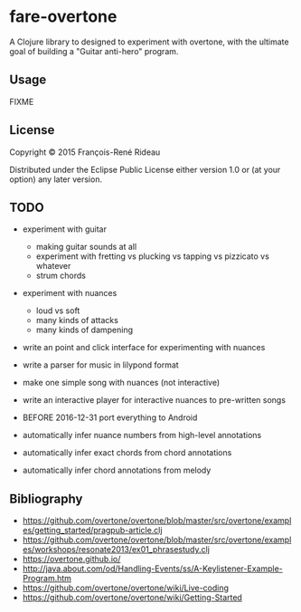 # fare-overtone

A Clojure library to designed to experiment with overtone, with the ultimate goal of building
a "Guitar anti-hero" program.

## Usage

FIXME

## License

Copyright © 2015 François-René Rideau

Distributed under the Eclipse Public License either version 1.0 or (at
your option) any later version.


## TODO

* experiment with guitar
  * making guitar sounds at all
  * experiment with fretting vs plucking vs tapping vs pizzicato vs whatever
  * strum chords
* experiment with nuances
  * loud vs soft
  * many kinds of attacks
  * many kinds of dampening
* write an point and click interface for experimenting with nuances
* write a parser for music in lilypond format
* make one simple song with nuances (not interactive)
* write an interactive player for interactive nuances to pre-written songs
* BEFORE 2016-12-31 port everything to Android

* automatically infer nuance numbers from high-level annotations
* automatically infer exact chords from chord annotations
* automatically infer chord annotations from melody


## Bibliography

* <https://github.com/overtone/overtone/blob/master/src/overtone/examples/getting_started/pragpub-article.clj>
* <https://github.com/overtone/overtone/blob/master/src/overtone/examples/workshops/resonate2013/ex01_phrasestudy.clj>
* <https://overtone.github.io/>
* <http://java.about.com/od/Handling-Events/ss/A-Keylistener-Example-Program.htm>
* <https://github.com/overtone/overtone/wiki/Live-coding>
* <https://github.com/overtone/overtone/wiki/Getting-Started>
